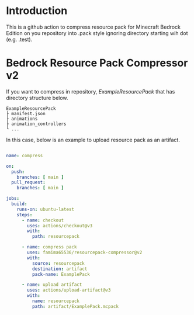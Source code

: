 # Introduction
This is a github action to compress resource pack for Minecraft Bedrock Edition on you repository into .pack style ignoring directory starting wih dot (e.g. .test).


# Bedrock Resource Pack Compressor v2
If you want to compress in repository, _ExampleResourcePack_ that has directory structure below.
```
ExampleResourcePack
├ manifest.json
├ animations
├ animation_controllers
└ ...
```

In this case, below is an example to upload resource pack as an artifact.

```yml

name: compress

on:
  push:
    branches: [ main ]
  pull_request:
    branches: [ main ]

jobs:
  build:
    runs-on: ubuntu-latest
    steps:
      - name: checkout
        uses: actions/checkout@v3
        with:
          path: resourcepack

      - name: compress pack
        uses: famima65536/resourcepack-compressor@v2
        with:
          source: resourcepack
          destination: artifact
          pack-name: ExamplePack

      - name: upload artifact
        uses: actions/upload-artifact@v3
        with:
          name: resourcepack
          path: artifact/ExamplePack.mcpack
```